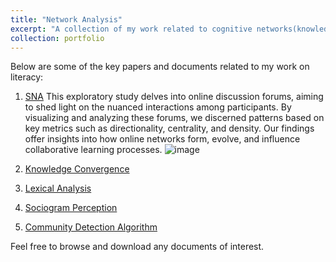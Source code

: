 ```yaml
---
title: "Network Analysis"
excerpt: "A collection of my work related to cognitive networks(knowledge structure) and social networks."
collection: portfolio
---
```


Below are some of the key papers and documents related to my work on literacy:

1. [SNA](https://mlee010.github.io/MinkyungLee/files/20SNA.pdf)
This exploratory study delves into online discussion forums, aiming to shed light on the nuanced
interactions among participants. By visualizing and analyzing these forums, we discerned patterns based on key metrics such as directionality, centrality, and density. Our findings offer insights into how online networks form, evolve, and influence collaborative learning processes.
![image](https://github.com/MLee010/MinkyungLee/assets/133421964/737b8ee8-f8ed-40a3-a32f-b39a9ad624db)




1. [Knowledge Convergence](https://mlee010.github.io/MinkyungLee/files/21KC.pdf)


2. [Lexical Analysis](https://mlee010.github.io/MinkyungLee/files/21Lexical.pdf)


3. [Sociogram Perception](https://mlee010.github.io/MinkyungLee/files/21Perception.pdf)

4. [Community Detection Algorithm](https://mlee010.github.io/MinkyungLee/files/23LA.pdf)



Feel free to browse and download any documents of interest.
  
